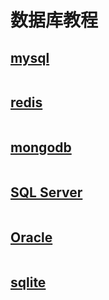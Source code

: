 # 数据库教程

## [mysql](https://github.com/pzspsh/intelligentlibrary/tree/main/database/mysql)

```sql

```

## [redis](https://github.com/pzspsh/intelligentlibrary/tree/main/database/redis)

```sql

```

## [mongodb](https://github.com/pzspsh/intelligentlibrary/tree/main/database/mongodb)

```sql

```

## [SQL Server](https://github.com/pzspsh/intelligentlibrary/tree/main/database/sql%20server)

```sql

```

## [Oracle](https://github.com/pzspsh/intelligentlibrary/tree/main/database/oracle)

```sql

```

## [sqlite](https://github.com/pzspsh/intelligentlibrary/tree/main/database/sqlite)

```sql

```
